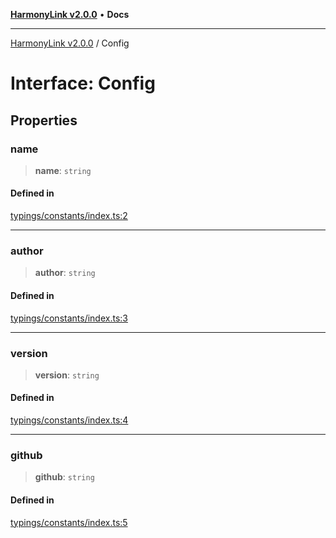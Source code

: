 [**HarmonyLink v2.0.0**](../README.md) • **Docs**

***

[HarmonyLink v2.0.0](../globals.md) / Config

# Interface: Config

## Properties

### name

> **name**: `string`

#### Defined in

[typings/constants/index.ts:2](https://github.com/Joniii11/HarmonyLink/blob/master/src/typings/constants/index.ts#L2)

***

### author

> **author**: `string`

#### Defined in

[typings/constants/index.ts:3](https://github.com/Joniii11/HarmonyLink/blob/master/src/typings/constants/index.ts#L3)

***

### version

> **version**: `string`

#### Defined in

[typings/constants/index.ts:4](https://github.com/Joniii11/HarmonyLink/blob/master/src/typings/constants/index.ts#L4)

***

### github

> **github**: `string`

#### Defined in

[typings/constants/index.ts:5](https://github.com/Joniii11/HarmonyLink/blob/master/src/typings/constants/index.ts#L5)
